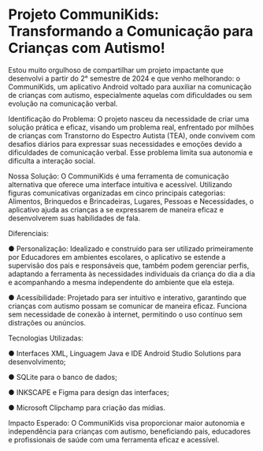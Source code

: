 <h1>Projeto CommuniKids: Transformando a Comunicação para Crianças com Autismo!</h1>

<p>Estou muito orgulhoso de compartilhar um projeto impactante que desenvolvi a partir do 2° semestre de 2024 e que venho melhorando: o CommuniKids, um aplicativo Android voltado para auxiliar na comunicação de crianças com autismo, especialmente aquelas com dificuldades ou sem evolução na comunicação verbal.</p>
 
Identificação do Problema: O projeto nasceu da necessidade de criar uma solução prática e eficaz, visando um problema real, enfrentado por milhões de crianças com Transtorno do Espectro Autista (TEA), onde convivem com desafios diários para expressar suas necessidades e emoções devido a dificuldades de comunicação verbal. Esse problema limita sua autonomia e dificulta a interação social.

Nossa Solução: O CommuniKids é uma ferramenta de comunicação alternativa que oferece uma interface intuitiva e acessível. Utilizando figuras comunicativas organizadas em cinco principais categorias: Alimentos, Brinquedos e Brincadeiras, Lugares, Pessoas e Necessidades, o aplicativo ajuda as crianças a se expressarem de maneira eficaz e desenvolverem suas habilidades de fala.

Diferenciais:

● Personalização: Idealizado e construído para ser utilizado primeiramente por Educadores em ambientes escolares, o aplicativo se estende a supervisão dos pais e responsáveis que, também podem gerenciar perfis, adaptando a ferramenta às necessidades individuais da criança do dia a dia e acompanhando a mesma independente do ambiente que ela esteja.

● Acessibilidade: Projetado para ser intuitivo e interativo, garantindo que crianças com autismo possam se comunicar de maneira eficaz. Funciona sem necessidade de conexão à internet, permitindo o uso contínuo sem distrações ou anúncios.

Tecnologias Utilizadas:

● Interfaces XML, Linguagem Java e IDE Android Studio Solutions para desenvolvimento;

● SQLite para o banco de dados;

● INKSCAPE e Figma para design das interfaces;

● Microsoft Clipchamp para criação das mídias.

Impacto Esperado: O CommuniKids visa proporcionar maior autonomia e independência para crianças com autismo, beneficiando pais, educadores e profissionais de saúde com uma ferramenta eficaz e acessível.
